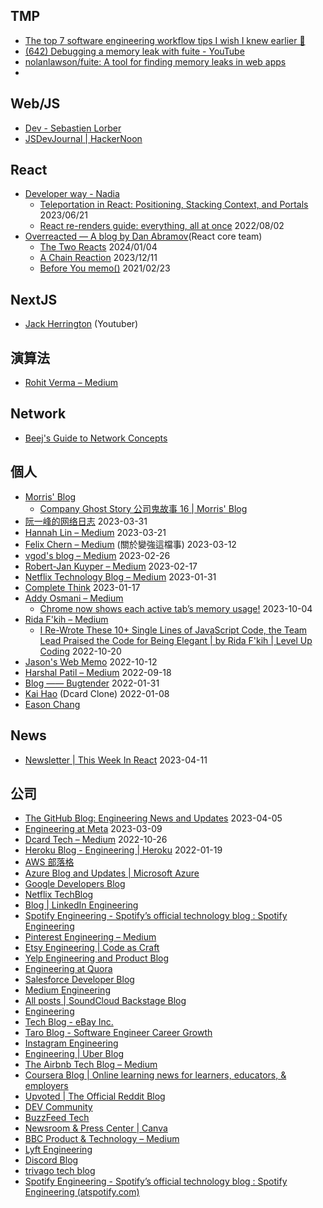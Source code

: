 
## TMP
* [The top 7 software engineering workflow tips I wish I knew earlier 🧰](https://careercutler.substack.com/p/the-top-7-software-engineering-workflow)
* [(642) Debugging a memory leak with fuite - YouTube](https://www.youtube.com/watch?v=H0BHL2lo89M)
* [nolanlawson/fuite: A tool for finding memory leaks in web apps](https://github.com/nolanlawson/fuite)
* 
## Web/JS
* [Dev - Sebastien Lorber](https://dev.to/sebastienlorber)
* [JSDevJournal | HackerNoon](https://hackernoon.com/u/jsdevjournal)
## React
* [Developer way - Nadia](https://www.developerway.com/) 
	* [Teleportation in React: Positioning, Stacking Context, and Portals](https://www.developerway.com/posts/positioning-and-portals-in-react) 2023/06/21
	* [React re-renders guide: everything, all at once](https://www.developerway.com/posts/react-re-renders-guide) 2022/08/02
* [Overreacted — A blog by Dan Abramov](https://overreacted.io/)(React core team)
	* [The Two Reacts](https://overreacted.io/the-two-reacts/) 2024/01/04
	* [A Chain Reaction](https://overreacted.io/a-chain-reaction/) 2023/12/11
	* [Before You memo()](https://overreacted.io/before-you-memo/) 2021/02/23

## NextJS
* [Jack Herrington](https://www.pronextjs.dev/articles) (Youtuber)

## 演算法
- [Rohit Verma – Medium](https://medium.com/@rohitverma_87831)

## Network
* [Beej's Guide to Network Concepts](https://beej.us/guide/bgnet0/html/split/)


## 個人
* [Morris' Blog](https://morris821028.github.io/)
	* [Company Ghost Story 公司鬼故事 16 | Morris' Blog](https://morris821028.github.io/2023/10/09/work/company-ghost-story-16/#%E9%9B%9C%E6%B9%8A)
* [阮一峰的网络日志](https://www.ruanyifeng.com/blog/)  2023-03-31
* [Hannah Lin – Medium](https://hannahlin.medium.com/) 2023-03-21
* [Felix Chern – Medium](https://medium.com/@fchern)  (關於變強這檔事) 2023-03-12
* [vgod's blog – Medium](https://vgod.medium.com/) 2023-02-26
* [Robert-Jan Kuyper – Medium](https://medium.com/@datails)  2023-02-17  
* [Netflix Technology Blog – Medium](https://netflixtechblog.medium.com/)  2023-01-31  
* [Complete Think](https://rickhw.github.io/) 2023-01-17
* [Addy Osmani – Medium](https://medium.com/@addyosmani) 
	* [Chrome now shows each active tab’s memory usage!](https://medium.com/@addyosmani/chrome-now-shows-each-active-tabs-memory-usage-4f74876538e6) 2023-10-04
* [Rida F'kih – Medium](https://medium.com/@ridafkih)  
	* [I Re-Wrote These 10+ Single Lines of JavaScript Code, the Team Lead Praised the Code for Being Elegant | by Rida F'kih | Level Up Coding](https://medium.com/gitconnected/i-re-wrote-these-10-single-lines-of-javascript-code-the-team-lead-praised-the-code-for-being-668ade4fea71) 2022-10-20 
* [Jason's Web Memo](https://jason-memo.dev/) 2022-10-12
* [Harshal Patil – Medium](https://medium.com/@mistyHarsh) 2022-09-18
* [Blog —— Bugtender](https://bugtender.com/blog/) 2022-01-31
* [Kai Hao](https://kaihao.dev/) (Dcard Clone) 2022-01-08
* [Eason Chang](https://easonchang.com/posts)

## News
* [Newsletter | This Week In React](https://thisweekinreact.com/newsletter) 2023-04-11

## 公司
* [The GitHub Blog: Engineering News and Updates](https://github.blog/category/engineering/) 2023-04-05
* [Engineering at Meta](https://engineering.fb.com/) 2023-03-09
* [Dcard Tech – Medium](https://dcardlab.medium.com/) 2022-10-26
* [Heroku Blog - Engineering | Heroku](https://blog.heroku.com/engineering) 2022-01-19
* [AWS 部落格](https://aws.amazon.com/tw/blogs/)
* [Azure Blog and Updates | Microsoft Azure](https://azure.microsoft.com/en-us/blog/)
* [Google Developers Blog](https://developers.googleblog.com/)
* [Netflix TechBlog](https://netflixtechblog.com/)
* [Blog | LinkedIn Engineering](https://engineering.linkedin.com/blog)
* [Spotify Engineering - Spotify’s official technology blog : Spotify Engineering](https://engineering.atspotify.com/)
* [Pinterest Engineering – Medium](https://medium.com/@Pinterest_Engineering)
* [Etsy Engineering | Code as Craft](https://www.etsy.com/codeascraft)
* [Yelp Engineering and Product Blog](https://engineeringblog.yelp.com/)
* [Engineering at Quora](https://quoraengineering.quora.com/)
* [Salesforce Developer Blog](https://developer.salesforce.com/blogs)
* [Medium Engineering](https://medium.engineering/)
* [All posts | SoundCloud Backstage Blog](https://developers.soundcloud.com/blog/)
* [Engineering](https://blog.twitter.com/engineering/en_us)
* [Tech Blog - eBay Inc.](https://tech.ebayinc.com/)
* [Taro Blog - Software Engineer Career Growth](https://www.jointaro.com/blog/)
* [Instagram Engineering](https://instagram-engineering.com/)
* [Engineering | Uber Blog](https://www.uber.com/en-TW/blog/engineering/)
* [The Airbnb Tech Blog – Medium](https://medium.com/airbnb-engineering)
* [Coursera Blog | Online learning news for learners, educators, & employers](https://blog.coursera.org/)
* [Upvoted | The Official Reddit Blog](https://www.redditinc.com/blog)
* [DEV Community](https://dev.to/)
* [BuzzFeed Tech](https://tech.buzzfeed.com/)
* [Newsroom & Press Center | Canva](https://www.canva.com/newsroom/news/)
* [BBC Product & Technology – Medium](https://medium.com/bbc-product-technology)
* [Lyft Engineering](https://eng.lyft.com/)
* [Discord Blog](https://discord.com/blog)                                                 
* [trivago tech blog](https://tech.trivago.com/)                                          
* [Spotify Engineering - Spotify’s official technology blog : Spotify Engineering (atspotify.com)](https://engineering.atspotify.com/)